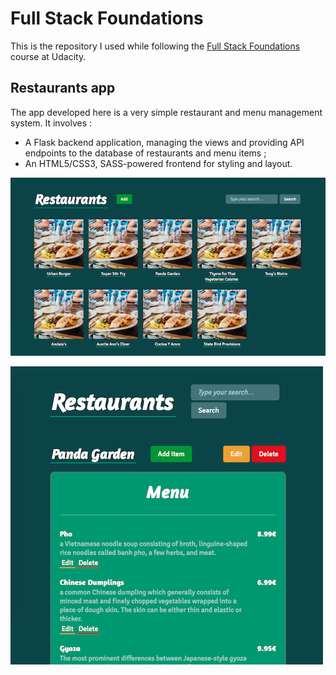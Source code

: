 # Full Stack Foundations

This is the repository I used while following the [Full Stack Foundations](https://classroom.udacity.com/courses/ud088/) course at Udacity.

## Restaurants app

The app developed here is a very simple restaurant and menu management system. It involves :

- A Flask backend application, managing the views and providing API endpoints to the database of restaurants and menu items ;
- An HTML5/CSS3, SASS-powered frontend for styling and layout.

![Home page](media/app-home.png)

![Restaurant page](media/app-menu.png)
